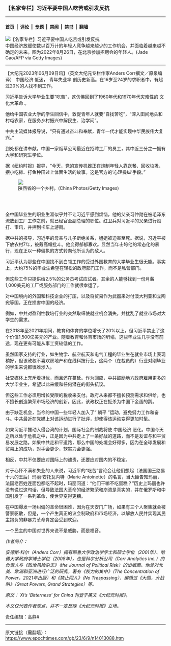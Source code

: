 ### 【名家专栏】习近平要中国人吃苦或引发反抗

---

#### [首页](../../../..?n14013088) &nbsp;|&nbsp; [评论](../../../../../epoch-comment?n14013088) &nbsp;|&nbsp; [专题](../../../../../epoch-special?n14013088) &nbsp;|&nbsp; [禁闻](../../../../../epoch-news?n14013088) &nbsp;|&nbsp; [禁书](../../../../../books?n14013088) &nbsp;|&nbsp; [翻墙](https://github.com/gfw-breaker/nogfw/blob/master/README.md?n14013088)


<div><img alt="【名家专栏】习近平要中国人吃苦或引发反抗" class="attachment-djy_600_400 size-djy_600_400 wp-post-image" src="https://i.epochtimes.com/assets/uploads/2023/06/id14013208-GettyImages-1242767216-1200x798-600x400.jpg"/>
<div class="caption">
 中国经济放缓使数以百万计的年轻人竞争越来越少的工作机会，并面临着越来越不确定的未来。图为2022年8月26日，在北京参加招聘会的年轻人。(Jade Gao/AFP via Getty Images)
</div></div><hr/><div class="post_content" id="artbody" itemprop="articleBody">
 <!-- article content begin -->
 <p>
  【大纪元2023年06月09日讯】（英文大纪元专栏作家Anders Corr撰文／原泉编译）
  <ok href="https://www.epochtimes.com/gb/tag/%E4%B8%AD%E5%9B%BD%E7%BB%8F%E6%B5%8E.html">
   中国经济
  </ok>
  低迷，
  <ok href="https://www.epochtimes.com/gb/tag/%E9%9D%92%E5%B9%B4%E5%A4%B1%E4%B8%9A%E7%8E%87.html">
   青年失业率
  </ok>
  创历史新高。在16岁至24岁的求职者中，有超过20%的人找不到工作。
 </p>
 <p>
  习近平告诉大学毕业生要“吃苦”，这仿佛回到了1960年代和1970年代灾难性的
  <ok href="https://www.epochtimes.com/gb/tag/%E6%96%87%E5%8C%96%E5%A4%A7%E9%9D%A9%E5%91%BD.html">
   文化大革命
  </ok>
  。
 </p>
 <p>
  他给中国农业大学的学生回信中，敦促青年人就要“自找苦吃”，“深入田间地头和村屯农家，在服务乡村振兴中解民生、治学问”。
 </p>
 <p>
  中共主流媒体报导说，“只有通过奋斗和奉献，青年一代才能实现中华民族伟大复兴。”
 </p>
 <p>
  到处都在讲奉献。中国一家烟草公司最近在招聘工厂的员工，其中近三分之一拥有大学和研究生学位。
 </p>
 <p>
  据《纽约时报》报导，“今天，党的宣传机器正在炮制年轻人靠送餐、回收垃圾、摆小吃摊、打鱼种田过上体面生活的故事。这是官方的‘心理操纵’手段。”
 </p>
 <figure class="wp-caption aligncenter" style="width: 669px">
  <ok href=" https://img.theepochtimes.com/assets/uploads/2019/07/20/shaanxi_countryside-1200x720.jpg" rel="noreferrer noopener" target="_blank">
   <img class="" src="https://img.theepochtimes.com/assets/uploads/2019/07/20/shaanxi_countryside-1200x720.jpg"/>
  </ok>
  <br/><figcaption class="wp-caption-text">
   陕西省的一个乡村。(China Photos/Getty Images)
  </figcaption><br/>
 </figure><br/>
 <p>
  全中国毕业生的职业生涯似乎并不让习近平感到烦恼，他的父亲习仲勋在被毛泽东流放到工厂工作之前，就已经官至副总理的职位。红卫兵对习近平的父亲进行殴打、审讯，并押到卡车上游街。
 </p>
 <p>
  据中共的报导，习近平的母亲与儿子断绝关系，姐姐被迫害至死。据说，习近平被下放农村7年，被戴高帽批斗。他变得郁郁寡欢。显然当年击垮他的常态化的暴行，现在正以一种偏执的方式转向他所认为的敌人。
 </p>
 <p>
  习近平认为那些在中国找不到白领工作的受过外国教育的大学毕业生很无能。事实上，大约75%的毕业生希望在轻松的政府部门工作，而不是私营部门。
 </p>
 <p>
  但这些工作只提供给2.5%的公务员考试应试者。其余的人能够找到一份月薪1,000美元的工厂或服务部门的工作就很幸运了。
 </p>
 <p>
  对中国境内的外国和科技企业的打压，以及将贸易作为武器来对付澳大利亚和立陶宛等国，正在损害中国的经济。
 </p>
 <p>
  例如，中共对盈利性教培行业的突然取缔使就业机会消失，并扰乱了就业市场对大学生的需求。
 </p>
 <p>
  在2018年至2021年期间，教育和体育的学位增长了20%以上，但习近平禁止了这个价值1,500亿美元的产业。随着教育和体育市场的坍塌，这些毕业生几乎没有前途，现在更有可能从事工资较低的工作。
 </p>
 <p>
  虽然国家支持的行业，如生物学、航空航天和电气工程的毕业生在就业市场上表现稍好，但该政权不喜欢房地产和在线科技行业，这两个（在裁员的）行业对刚毕业的学生来说都很难涉入。
 </p>
 <p>
  社交媒体上充斥着担忧，而且还在蔓延。作为回应，中共鼓励地方政府雇用更多的大学毕业生，希望以此来缓和任何潜在的街头抗议。
 </p>
 <p>
  但这些工作必须用增长受限的税收来支付。政府从来都不擅长预测需求和供给，也不擅长创造繁荣市场经济的创新。因此，该政权正在扼杀为中国下金蛋的鹅。
 </p>
 <p>
  由于缺乏机会，当今的中国一些年轻人加入了“
  <ok href="https://www.epochtimes.com/gb/tag/%E8%BA%BA%E5%B9%B3.html">
   躺平
  </ok>
  ”运动，避免努力工作和奋斗。中共最近在党媒上对该运动进行了批评，却使得该运动变得更加时髦。
 </p>
 <p>
  如果习近平推动入侵台湾的计划，国际社会的制裁将使
  <ok href="https://www.epochtimes.com/gb/tag/%E4%B8%AD%E5%9B%BD%E7%BB%8F%E6%B5%8E.html">
   中国经济
  </ok>
  恶化。中国今天之所以处于危机之中，正是因为中共走上了一条好战的道路，而不是友谊与和平贸易发展之路。如果中共走和平道路，那么中国的处境会好得多，因为在全球发展和贸易上的成功，对手会更少，软实力会更强。
 </p>
 <p>
  相反，中共不仅要应对国际上的谴责，还要应对国内的不稳定。
 </p>
 <p>
  对于心怀不满和失业的人来说，习近平的“吃苦”言论会让他们想起（法国国王路易十六的王后）玛丽‧安托瓦内特（Marie Antoinette）的名言，当大臣告知玛丽，法国老百姓连面包都吃不起时，玛丽问道：“他们干嘛不吃蛋糕？”历史上玛丽也许没有说过这句话，但导致法国大革命的经济繁荣和崩溃是真实的，并在俄罗斯和中国引发了一系列革命，使世界变得更糟。
 </p>
 <p>
  在中国爆发一场纠偏的革命很困难，因为在天安门广场，如果有三个人聚集就会被警察驱散，但是，一个产生真正的议会制政府和市场经济，以解放人民并实现其民主抱负的非暴力革命肯定会受到欢迎。
 </p>
 <p>
  一个民主的中国对世界来说不是威胁，而是福音。
 </p>
 <p>
  <em>
   作者简介：
  </em>
 </p>
 <p>
  <em>
   安德斯‧科尔（Anders Corr）拥有耶鲁大学政治学学士和硕士学位（2001年）、哈佛大学政府学博士学位（2008年），也是科尔分析公司（Corr Analytics Inc.）的负责人与《政治风险杂志》（the Journal of Political Risk）的出版商。他曾对北美、欧洲和亚洲进行广泛的研究，著有《权力的集中》（The Concentration of Power，2021年出版）和《禁止闯入》（No Trespassing），编辑过《大国，大战略》（Great Powers, Grand Strategies）等。
  </em>
 </p>
 <p>
  <em>
   原文：
   <ok href="https://www.theepochtimes.com/xis-bitterness-for-china_5308077.html" rel="noopener noreferrer" target="_blank">
    Xi’s ‘Bitterness’ for China
   </ok>
   刊登于英文《大纪元时报》。
  </em>
 </p>
 <p>
  <em>
   本文仅代表作者观点，并不一定反映《大纪元时报》立场。
  </em>
 </p>
 <p>
  责任编辑：高静#
 </p>
 <!-- article content end -->
 <div id="below_article_ad">
 </div>
</div>


---

原文链接（需翻墙）：https://www.epochtimes.com/gb/23/6/9/n14013088.htm